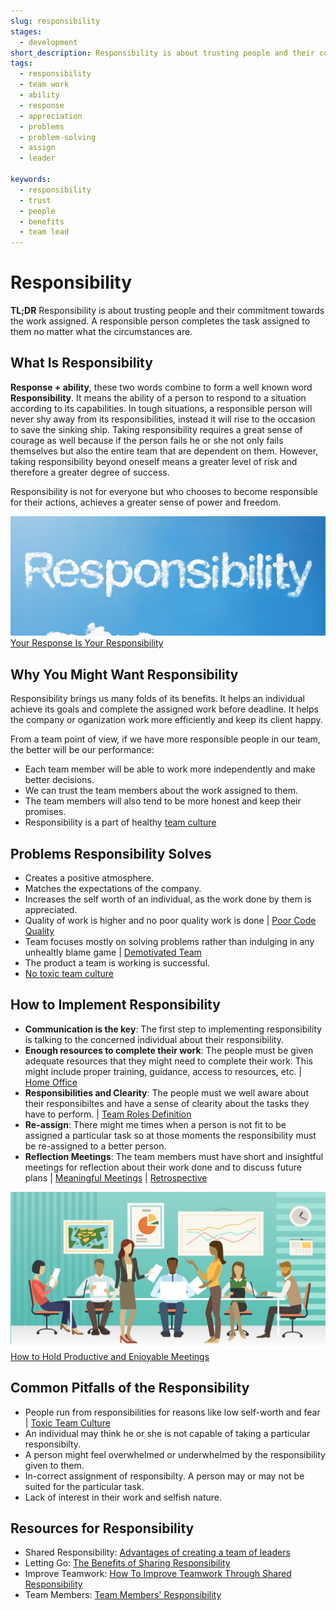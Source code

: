 ```yaml
---
slug: responsibility
stages:
  - development
short_description: Responsibility is about trusting people and their commitment towards the work assigned. A responsible person completes the task assigned to them no matter what the circumstances are.
tags:
  - responsibility
  - team work
  - ability
  - response
  - appreciation
  - problems
  - problem-solving
  - assign
  - leader

keywords:
  - responsibility
  - trust
  - people
  - benefits
  - team lead
---
```


# Responsibility

**TL;DR**
Responsibility is about trusting people and their commitment towards the work assigned. A responsible person completes the task assigned to them no matter what the circumstances are.

## What Is Responsibility

**Response + ability**, these two words combine to form a well known word **Responsibility**. It means the ability of a person to respond to a situation according to its capabilities. In tough situations, a responsible person will never shy away from its responsibilities, instead it will rise to the occasion to save the sinking ship. Taking responsibility requires a great sense of courage as well because if the person fails he or she not only fails themselves but also the entire team that are dependent on them. However, taking responsibility beyond oneself means a greater level of risk and therefore a greater degree of success.

Responsibility is not for everyone but who chooses to become responsible for their actions, achieves a greater sense of power and freedom.

![Responsibility](/files/responsibility.jpg)
[Your Response Is Your Responsibility](https://shiftyourfamilybusiness.com/2018/05/20/your-response-is-your-responsibility/)

## Why You Might Want Responsibility

Responsibility brings us many folds of its benefits. It helps an individual achieve its goals and complete the assigned work before deadline. It helps the company or oganization work more efficiently and keep its client happy.

From a team point of view, if we have more responsible people in our team, the better will be our performance: 

- Each team member will be able to work more independently and make better decisions. 
- We can trust the team members about the work assigned to them.
- The team members will also tend to be more honest and keep their promises.
- Responsibility is a part of healthy [team culture](/practices/team-culture)

## Problems Responsibility Solves

- Creates a positive atmosphere.
- Matches the expectations of the company.
- Increases the self worth of an individual, as the work done by them is appreciated.
- Quality of work is higher and no poor quality work is done | [Poor Code Quality](/problems/poor-code-quality)
- Team focuses mostly on solving problems rather than indulging in any unhealtly blame game | [Demotivated Team](/problems/demotivated-team)
- The product a team is working is successful.
- [No toxic team culture](/problems/toxic-team-culture)

## How to Implement Responsibility

- **Communication is the key**: The first step to implementing responsibility is talking to the concerned individual about their responsibility.
- **Enough resources to complete their work**: The people must be given adequate resources that they might need to complete their work. This might include proper training, guidance, access to resources, etc. | [Home Office](/practices/home-office)
- **Responsibilities and Clearity**: The people must we well aware about their responsibiltes and have a sense of clearity about the tasks they have to perform. | [Team Roles Definition](/practices/team-roles-definition)
- **Re-assign**: There might me times when a person is not fit to be assigned a particular task so at those moments the responsibility must be re-assigned to a better person.
- **Reflection Meetings**: The team members must have short and insightful meetings for reflection about their work done and to discuss future plans | [Meaningful Meetings](/practices/meaningful-meetings) | [Retrospective](/practices/retrospective)

![Meetings](/files/responsibility2.jpg)
[How to Hold Productive and Enjoyable Meetings](https://blog.bonus.ly/productive-and-enjoyable-meetings)

## Common Pitfalls of the Responsibility

- People run from responsibilities for reasons like low self-worth and fear | [Toxic Team Culture](/problems/toxic-team-culture)
- An individual may think he or she is not capable of taking a particular responsibilty.
- A person might feel overwhelmed or underwhelmed by the responsibility given to them.
- In-correct assignment of responsibilty. A person may or may not be suited for the particular task.
- Lack of interest in their work and selfish nature.

## Resources for Responsibility

- Shared Responsibility: [Advantages of creating a team of leaders](https://www.remodeling.hw.net/business/operations/shared-responsibility-advantages-of-creating-a-team-of-leaders)
- Letting Go: [The Benefits of Sharing Responsibility](https://theproductivitypro.com/blog/2015/03/letting-go-the-benefits-of-sharing-responsibility/)
- Improve Teamwork: [How To Improve Teamwork Through Shared Responsibility](https://www.beyondtheboardroom.com.au/blog/2017/how-to-improve-teamwork-through-shared-responsibility)
- Team Members: [Team Members' Responsibility](https://sielearning.tafensw.edu.au/toolboxes/toolbox316/tp/tp_c08.html)
